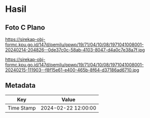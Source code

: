 # Hasil

## Foto C Plano

https://sirekap-obj-formc.kpu.go.id/147d/pemilu/ppwp/19/71/04/10/08/1971041008001-20240214-204826--0de37c0c-58ab-4103-8047-d4a0c7e38a7f.jpg

https://sirekap-obj-formc.kpu.go.id/147d/pemilu/ppwp/19/71/04/10/08/1971041008001-20240215-111903--f8f15e61-e400-465b-8f64-d37186ad6710.jpg


## Metadata

| Key        | Value               |
| ---------- | ------------------- |
| Time Stamp | 2024-02-22 12:00:00 |



